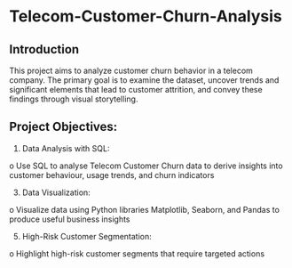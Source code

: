 # Telecom-Customer-Churn-Analysis

## Introduction
This project aims to analyze customer churn behavior in a telecom company. The primary goal is to examine the dataset, uncover trends and significant elements that lead to customer attrition, and convey these findings through visual storytelling.  

## Project Objectives:

1. Data Analysis with SQL:
   
o	Use SQL to analyse Telecom Customer Churn data to derive insights into customer behaviour, usage trends, and churn indicators

3. Data Visualization:
   
o	Visualize data using Python libraries Matplotlib, Seaborn, and Pandas to produce useful business insights

5. High-Risk Customer Segmentation:
   
o	Highlight high-risk customer segments that require targeted actions


